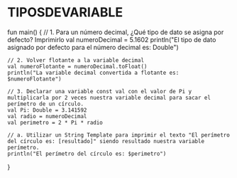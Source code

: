 # TIPOSDEVARIABLE
fun main() {
    // 1. Para un número decimal, ¿Qué tipo de dato se asigna por defecto? Imprimirlo
    val numeroDecimal = 5.1602
    println("El tipo de dato asignado por defecto para el número decimal es: Double")

    // 2. Volver flotante a la variable decimal
    val numeroFlotante = numeroDecimal.toFloat()
    println("La variable decimal convertida a flotante es: $numeroFlotante")

    // 3. Declarar una variable const val con el valor de Pi y multiplicarla por 2 veces nuestra variable decimal para sacar el perímetro de un círculo.
    val Pi: Double = 3.141592
    val radio = numeroDecimal
    val perimetro = 2 * Pi * radio

    // a. Utilizar un String Template para imprimir el texto "El perímetro del círculo es: [resultado]" siendo resultado nuestra variable perímetro.
    println("El perímetro del círculo es: $perimetro")
}

